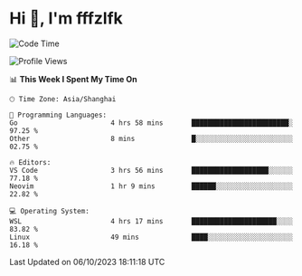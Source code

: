 # Hi 👋, I'm fffzlfk

<!--START_SECTION:waka-->
![Code Time](http://img.shields.io/badge/Code%20Time-467%20hrs%2035%20mins-blue)

![Profile Views](http://img.shields.io/badge/Profile%20Views-0-blue)

📊 **This Week I Spent My Time On** 

```text
🕑︎ Time Zone: Asia/Shanghai

💬 Programming Languages: 
Go                       4 hrs 58 mins       ████████████████████████░   97.25 % 
Other                    8 mins              █░░░░░░░░░░░░░░░░░░░░░░░░   02.75 % 

🔥 Editors: 
VS Code                  3 hrs 56 mins       ███████████████████░░░░░░   77.18 % 
Neovim                   1 hr 9 mins         ██████░░░░░░░░░░░░░░░░░░░   22.82 % 

💻 Operating System: 
WSL                      4 hrs 17 mins       █████████████████████░░░░   83.82 % 
Linux                    49 mins             ████░░░░░░░░░░░░░░░░░░░░░   16.18 % 
```


 Last Updated on 06/10/2023 18:11:18 UTC
<!--END_SECTION:waka-->
